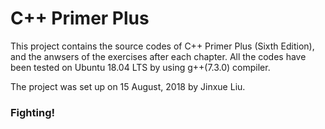 <h1>C++ Primer Plus</h1>
This project contains the source codes of C++ Primer Plus (Sixth Edition), and the anwsers of the exercises after each chapter. All the codes have been tested on Ubuntu 18.04 LTS by using g++(7.3.0) compiler.

The project was set up on 15 August, 2018 by Jinxue Liu. 

<h3>Fighting!</h3>
